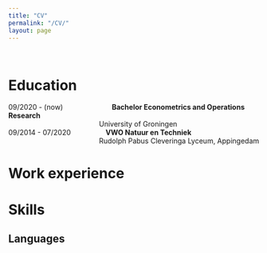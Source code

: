 ```yaml
---
title: "CV"
permalink: "/CV/"
layout: page
---
```

&nbsp;
&ensp;
&emsp;
# Education
09/2020 - (now)&ensp;&ensp;&emsp;&emsp;&emsp;&emsp;&emsp;&emsp;**Bachelor Econometrics and Operations Research**<br>
&emsp;&emsp;&emsp;&emsp;&emsp;&emsp;&emsp;&emsp;&emsp;&emsp;&emsp;&emsp;&emsp;University of Groningen                
09/2014 - 07/2020&emsp;&emsp;&emsp;&emsp;&emsp;**VWO Natuur en Techniek**<br>
&emsp;&emsp;&emsp;&emsp;&emsp;&emsp;&emsp;&emsp;&emsp;&emsp;&emsp;&emsp;&emsp;Rudolph Pabus Cleveringa Lyceum, Appingedam
# Work experience


# Skills
## Languages

